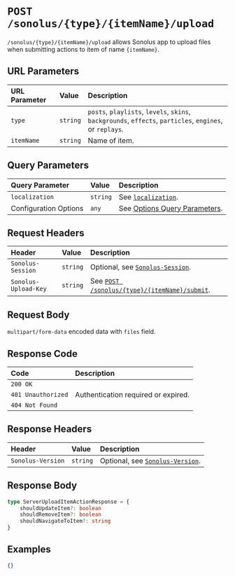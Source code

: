 # `POST /sonolus/{type}/{itemName}/upload`

`/sonolus/{type}/{itemName}/upload` allows Sonolus app to upload files when submitting actions to item of name `{itemName}`.

## URL Parameters

| URL Parameter | Value    | Description                                                                                              |
| :------------ | :------- | :------------------------------------------------------------------------------------------------------- |
| `type`        | `string` | `posts`, `playlists`, `levels`, `skins`, `backgrounds`, `effects`, `particles`, `engines`, or `replays`. |
| `itemName`    | `string` | Name of item.                                                                                            |

## Query Parameters

| Query Parameter       | Value    | Description                                                                      |
| :-------------------- | :------- | :------------------------------------------------------------------------------- |
| `localization`        | `string` | See [`localization`](../query-parameters/localization.md).                       |
| Configuration Options | `any`    | See [Options Query Parameters](../query-parameters/options-query-parameters.md). |

## Request Headers

| Header               | Value    | Description                                                                              |
| :------------------- | :------- | :--------------------------------------------------------------------------------------- |
| `Sonolus-Session`    | `string` | Optional, see [`Sonolus-Session`](../headers/sonolus-session.md).                        |
| `Sonolus-Upload-Key` | `string` | See [`POST /sonolus/{type}/{itemName}/submit`](./post-sonolus-type-item-name-submit.md). |

## Request Body

`multipart/form-data` encoded data with `files` field.

## Response Code

| Code               | Description                         |
| :----------------- | :---------------------------------- |
| `200 OK`           |                                     |
| `401 Unauthorized` | Authentication required or expired. |
| `404 Not Found`    |                                     |

## Response Headers

| Header            | Value    | Description                                                       |
| :---------------- | :------- | :---------------------------------------------------------------- |
| `Sonolus-Version` | `string` | Optional, see [`Sonolus-Version`](../headers/sonolus-version.md). |

## Response Body

```ts
type ServerUploadItemActionResponse = {
    shouldUpdateItem?: boolean
    shouldRemoveItem?: boolean
    shouldNavigateToItem?: string
}
```

## Examples

```json
{}
```
